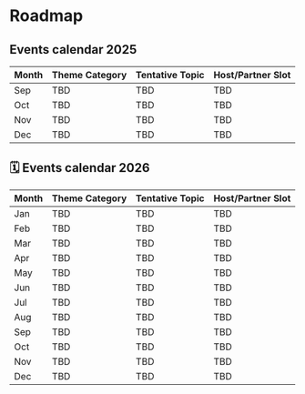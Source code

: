 # Roadmap


## Events calendar 2025

| Month   | Theme Category | Tentative Topic                                                        | Host/Partner Slot             |
|---------|----------------|------------------------------------------------------------------------|-------------------------------|
| Sep     | TBD            | TBD                                                                    | TBD                           |
| Oct     | TBD            | TBD                                                                    | TBD                           |
| Nov     | TBD            | TBD                                                                    | TBD                           |
| Dec     | TBD            | TBD                                                                    | TBD                           |


## 🗓️ Events calendar 2026

| Month   | Theme Category | Tentative Topic | Host/Partner Slot |
|---------|----------------|-----------------|-------------------|
| Jan     | TBD            | TBD             | TBD               |
| Feb     | TBD            | TBD             | TBD               |
| Mar     | TBD            | TBD             | TBD               |
| Apr     | TBD            | TBD             | TBD               |
| May     | TBD            | TBD             | TBD               |
| Jun     | TBD            | TBD             | TBD               |
| Jul     | TBD            | TBD             | TBD               |
| Aug     | TBD            | TBD             | TBD               |
| Sep     | TBD            | TBD             | TBD               |
| Oct     | TBD            | TBD             | TBD               |
| Nov     | TBD            | TBD             | TBD               |
| Dec     | TBD            | TBD             | TBD               |
